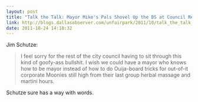 ```yaml
---
layout: post
title: "Talk the Talk: Mayor Mike's Pals Shovel Up the BS at Council Retreat"
link: http://blogs.dallasobserver.com/unfairpark/2011/10/talk_the_talk_mayor_mikes_pals.php
date: 2011-10-24 14:18:32
---
```


Jim Schutze:
> I feel sorry for the rest of the city council having to sit through this
> kind of goofy-ass bullshit. I wish we could have a mayor who knows how to be
> mayor instead of how to do Ouija-board tricks for out-of-it corporate
> Moonies still high from their last group herbal massage and martini hours.

Schutze sure has a way with words.
